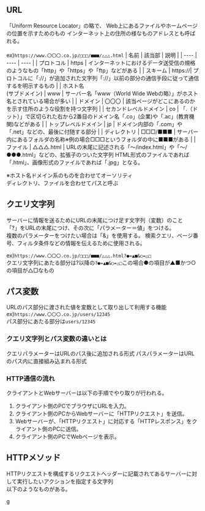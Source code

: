 ## URL
「Uniform Resource Locator」の略で、
Web上にあるファイルやホームページの位置を示すためのもの
インターネット上の住所の様なものアドレスとも呼ばれる。<br><br>
ex)```https://www.〇〇〇.co.jp/□□□/■■■/△△△.html```
| 名前 | 該当部 | 説明 |
| ---- | ---- | ---- |
| プロトコル | https | インターネットにおけるデータ送受信の規格のようなもの「http」や「https」や「ftp」などがある |
| スキーム | https://| プロトコルに「://」が追加された文字列「://」以前の部分の通信手段に従って通信するを明示するもの |
| ホスト名<br>(サブドメイン) | www | サーバー名「www（World Wide Webの略）」がホスト名とされている場合が多い |
| ドメイン | 〇〇〇 | 該当ページがどこにあるのかを示す住所のような役割を持つ文字列 |
| セカンドレベルドメイン | co | 「.（ドット）」で区切られた右から2番目のドメイン名「.co」(企業)や「.ac」(教育機関)などがある |
| トップレベルドメイン | jp | ドメイン内部の「.com」や「.net」などの、最後に付随する部分 |
| ディレクトリ | □□□/■■■  | サーバー内にあるフォルダの名称※例の場合□□□というフォルダの中に■■■がある |
| ファイル | △△△.html | URLの末尾に記述される「～/index.html」や「～/●●●.html」などの、拡張子のついた文字列 HTML形式のファイルであれば「.html」、画像形式のファイルであれば「.jpg」となる。 

※ホスト名ドメイン系のものを合わせてオーソリティ<br>
ディレクトリ、ファイルを合わせてパスと呼ぶ

## クエリ文字列
サーバーに情報を送るためにURLの末尾につけ足す文字列（変数）のこと<br>
「?」をURLの末尾につけ、その次に「パラメーター＝値」をつける。<br>
複数のパラメーターをつけたい場合は「&」を使用する。
検索クエリ、ページ番号、フィルタ条件などの情報を伝えるために使用される。<br>

ex)```https://www.〇〇〇.co.jp/□□□/■■■/△△△.html?●=▲■&○=△□```<br>
クエリ文字列にあたる部分は?以降の```?●=▲■&○=△□```この場合●の項目が▲■かつ○の項目が△□なもの

## パス変数
URLのパス部分に渡された値を変数として取り出して利用する機能<br>
 ex)```https://www.〇〇〇.co.jp/users/12345```<br>
パス部分にあたる部分は```users/12345```

### クエリ文字列とパス変数の違いとは<br>
クエリパラメーターはURLのパス後に追加される形式
パスパラメーターはURLのパス内に直接組み込まれる形式


### HTTP通信の流れ

クライアントとWebサーバーは以下の手順でやり取りが行われる。

1. クライアント側のPCでブラウザにURLを入力。
2. クライアント側のPCからWebサーバーに「HTTPリクエスト」を送信。
3. Webサーバーが、「HTTPリクエスト」に対応する「HTTPレスポンス」をクライアント側のPCに送信。
4. クライアント側のPCでWebページを表示。





## HTTPメソッド
HTTPリクエストを構成するリクエストヘッダーに記載されてあるサーバーに対して実行したいアクションを指定する文字列<br>
以下のようなものがある。

g




